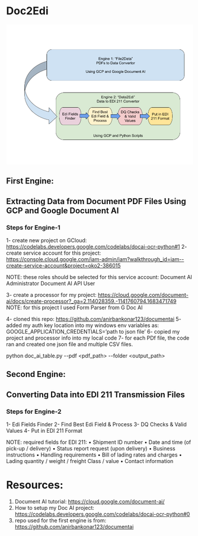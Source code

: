 # Doc2Edi

![alt text](https://github.com/masoudshab/Doc2Edi/blob/first_push/data_assets/edi%20engines.png)

## First Engine: 
## Extracting Data from Document PDF Files Using GCP and Google Document AI

### Steps for Engine-1  
1- create new project on GCloud: https://codelabs.developers.google.com/codelabs/docai-ocr-python#1
2- create service account for this project: https://console.cloud.google.com/iam-admin/iam?walkthrough_id=iam--create-service-account&project=oko2-386015

NOTE: these roles should be selected for this service account: Document AI Administrator
Document AI API User

3- create a processor for my project: https://cloud.google.com/document-ai/docs/create-processor?_ga=2.114028359.-1141760794.1683471749
NOTE: for this project I used Form Parser from G Doc AI

4- cloned this repo:  https://github.com/anirbankonar123/documentai 
5- added my auth key location into my windows env variables as: GOOGLE_APPLICATION_CREDENTIALS=’path to json file’
6- copied my project and processor info into my local code
7- for each PDf file, the code ran and created one json file and multiple CSV files.

python doc_ai_table.py --pdf <pdf_path> --folder <output_path>



## Second Engine: 
## Converting Data into EDI 211 Transmission Files

### Steps for Engine-2  

1- Edi Fields Finder 
2- Find Best Edi Field & Process
3- DQ Checks & Valid Values
4- Put in EDI 211 Format


NOTE: required fields for EDI 211:
• Shipment ID number
• Date and time (of pick-up / delivery)
• Status report request (upon delivery)
• Business instructions
• Handling requirements
• Bill of lading rates and charges
• Lading quantity / weight / freight Class / value
• Contact information



# Resources:
1) Document AI tutorial: https://cloud.google.com/document-ai/
2) How to setup my Doc AI project: https://codelabs.developers.google.com/codelabs/docai-ocr-python#0 
3) repo used for the first engine is from: https://github.com/anirbankonar123/documentai 
